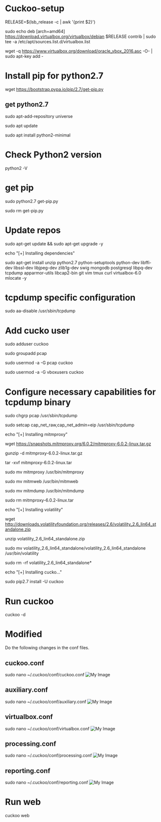 # Cuckoo-setup
RELEASE=$(lsb_release -c | awk '{print $2}')

sudo echo deb [arch=amd64] https://download.virtualbox.org/virtualbox/debian $RELEASE contrib | sudo tee -a /etc/apt/sources.list.d/virtualbox.list

wget -q https://www.virtualbox.org/download/oracle_vbox_2016.asc -O- | sudo apt-key add -

# Install pip for python2.7
wget https://bootstrap.pypa.io/pip/2.7/get-pip.py

## get python2.7

sudo apt-add-repository universe

sudo apt update

sudo apt install python2-minimal
# Check Python2 version
python2 -V
# get pip
sudo python2.7 get-pip.py

sudo rm get-pip.py

# Update repos
sudo apt-get update && sudo apt-get upgrade -y

echo "[+] Installing dependencies"

sudo apt-get install unzip python2.7 python-setuptools python-dev libffi-dev libssl-dev libjpeg-dev zlib1g-dev swig mongodb postgresql libpq-dev tcpdump apparmor-utils libcap2-bin git vim tmux curl virtualbox-6.0 mlocate -y

# tcpdump specific configuration
sudo aa-disable /usr/sbin/tcpdump

# Add cucko user
sudo adduser cuckoo

sudo groupadd pcap

sudo usermod -a -G pcap cuckoo

sudo usermod -a -G vboxusers cuckoo

# Configure necessary capabilities for tcpdump binary
sudo chgrp pcap /usr/sbin/tcpdump

sudo setcap cap_net_raw,cap_net_admin=eip /usr/sbin/tcpdump

echo "[+] Installing mitmproxy"

wget https://snapshots.mitmproxy.org/6.0.2/mitmproxy-6.0.2-linux.tar.gz

gunzip -d mitmproxy-6.0.2-linux.tar.gz

tar -xvf mitmproxy-6.0.2-linux.tar

sudo mv mitmproxy /usr/bin/mitmproxy

sudo mv mitmweb /usr/bin/mitmweb

sudo mv mitmdump /usr/bin/mitmdump

sudo rm mitmproxy-6.0.2-linux.tar

echo "[+] Installing volatility"

wget http://downloads.volatilityfoundation.org/releases/2.6/volatility_2.6_lin64_standalone.zip

unzip volatility_2.6_lin64_standalone.zip

sudo mv volatility_2.6_lin64_standalone/volatility_2.6_lin64_standalone /usr/bin/volatility

sudo rm -rf volatility_2.6_lin64_standalone*

echo "[+] Installing cucko..."

sudo pip2.7 install -U cuckoo

# Run cuckoo
cuckoo -d

# Modified 
Do the following changes in the conf files.
## cuckoo.conf
sudo nano ~/.cuckoo/conf/cuckoo.conf
![My Image](https://miro.medium.com/v2/resize:fit:1400/format:webp/1*gRa__SqaSJ5_ff_nEO6IqQ.png)
## auxiliary.conf
sudo nano ~/.cuckoo/conf/auxiliary.conf
![My Image](https://miro.medium.com/v2/resize:fit:1400/format:webp/1*geqlZv8WhRyNCvq6sI3xmA.png)
## virtualbox.conf
sudo nano ~/.cuckoo/conf/virtualbox.conf
![My Image](https://miro.medium.com/v2/resize:fit:1400/format:webp/1*rVuPBTp27H_-fCYmqvHGpw.png)
## processing.conf
sudo nano ~/.cuckoo/conf/processing.conf
![My Image](https://miro.medium.com/v2/resize:fit:1400/format:webp/1*geqlZv8WhRyNCvq6sI3xmA.png)
## reporting.conf
sudo nano ~/.cuckoo/conf/reporting.conf
![My Image](https://miro.medium.com/v2/resize:fit:1400/format:webp/1*ht9rRc_1H345ta7EZzYzrw.png)

# Run web
cuckoo web


